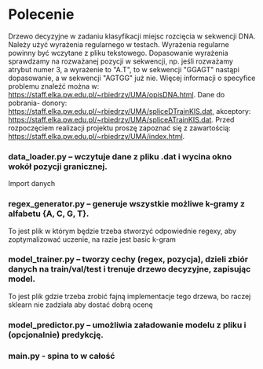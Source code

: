 # Polecenie

Drzewo decyzyjne w zadaniu klasyfikacji miejsc rozcięcia w sekwencji DNA. Należy użyć wyrażenia regularnego w testach. Wyrażenia regularne powinny być wczytane z pliku tekstowego. Dopasowanie wyrażenia sprawdzamy na rozważanej pozycji w sekwencji, np. jeśli rozważamy atrybut numer 3, a wyrażenie to "A.T", to w sekwencji "GGAGT" nastąpi dopasowanie, a w sekwencji "AGTGG" już nie. Więcej informacji o specyfice problemu znaleźć można w: https://staff.elka.pw.edu.pl/~rbiedrzy/UMA/opisDNA.html. Dane do pobrania- donory: https://staff.elka.pw.edu.pl/~rbiedrzy/UMA/spliceDTrainKIS.dat, akceptory: https://staff.elka.pw.edu.pl/~rbiedrzy/UMA/spliceATrainKIS.dat. Przed rozpoczęciem realizacji projektu proszę zapoznać się z zawartością: https://staff.elka.pw.edu.pl/~rbiedrzy/UMA/index.html.

### data_loader.py – wczytuje dane z pliku .dat i wycina okno wokół pozycji granicznej.
Import danych

### regex_generator.py – generuje wszystkie możliwe k-gramy z alfabetu {A, C, G, T}.

To jest plik w którym będzie trzeba stworzyć odpowiednie regexy, aby zoptymalizować uczenie, na razie jest basic k-gram


### model_trainer.py – tworzy cechy (regex, pozycja), dzieli zbiór danych na train/val/test i trenuje drzewo decyzyjne, zapisując model.

To jest plik gdzie trzeba zrobić fajną implementacje tego drzewa, bo raczej sklearn nie zadziała aby dostać dobrą ocenę

### model_predictor.py – umożliwia załadowanie modelu z pliku i (opcjonalnie) predykcję.

### main.py - spina to w całość

